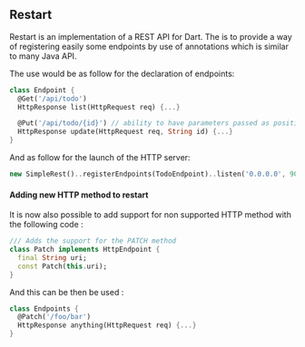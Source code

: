 ## Restart

Restart is an implementation of a REST API for Dart.
The is to provide a way of registering easily some endpoints by use of annotations which is similar to many Java API.


The use would be as follow for the declaration of endpoints: 
```Dart
class Endpoint {
  @Get('/api/todo')
  HttpResponse list(HttpRequest req) {...}

  @Put('/api/todo/{id}') // ability to have parameters passed as positional parameters
  HttpResponse update(HttpRequest req, String id) {...}
}
```

And as follow for the launch of the HTTP server:  
```Dart
new SimpleRest()..registerEndpoints(TodoEndpoint)..listen('0.0.0.0', 9000);
```

#### Adding new HTTP method to restart
It is now also possible to add support for non supported HTTP method with the following code : 
```Dart
/// Adds the support for the PATCH method
class Patch implements HttpEndpoint {
  final String uri;
  const Patch(this.uri);
}
```

And this can be then be used : 
```Dart
class Endpoints {
  @Patch('/foo/bar')
  HttpResponse anything(HttpRequest req) {...}
}
```
